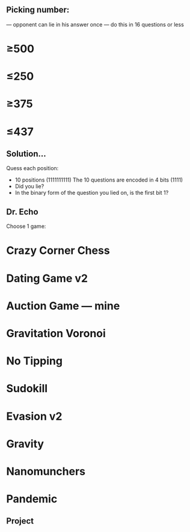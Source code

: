 Picking number:
---------------
— opponent can lie in his answer once
— do this in 16 questions or less

# ≥500
# ≤250
# ≥375
# ≤437

## Solution...

Quess each position: 
- 10 positions (1111111111)
The 10 questions are encoded in 4 bits (1111)
- Did you lie?
- In the binary form of the question you lied on, is the first bit 1?

Dr. Echo
--------
Choose 1 game:
# Crazy Corner Chess
# Dating Game v2
# Auction Game — mine
# Gravitation Voronoi
# No Tipping
# Sudokill
# Evasion v2
# Gravity
# Nanomunchers
# Pandemic

Project
-------

